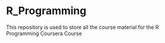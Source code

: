 # R_Programming
This repository is used to store all the course material for the R Programming Coursera Course
